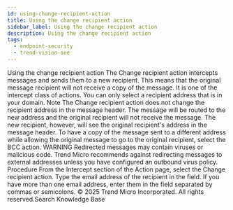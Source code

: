 ```yaml
---
id: using-change-recipient-action
title: Using the change recipient action
sidebar_label: Using the change recipient action
description: Using the change recipient action
tags:
  - endpoint-security
  - trend-vision-one
---
```


 Using the change recipient action The Change recipient action intercepts messages and sends them to a new recipient. This means that the original message recipient will not receive a copy of the message. It is one of the intercept class of actions. You can only select a recipient address that is in your domain. Note The Change recipient action does not change the recipient address in the message header. The message will be routed to the new address and the original recipient will not receive the message. The new recipient, however, will see the original recipient's address in the message header. To have a copy of the message sent to a different address while allowing the original message to go to the original recipient, select the BCC action. WARNING Redirected messages may contain viruses or malicious code. Trend Micro recommends against redirecting messages to external addresses unless you have configured an outbound virus policy. Procedure From the Intercept section of the Action page, select the Change recipient action. Type the email address of the recipient in the field. If you have more than one email address, enter them in the field separated by commas or semicolons. © 2025 Trend Micro Incorporated. All rights reserved.Search Knowledge Base